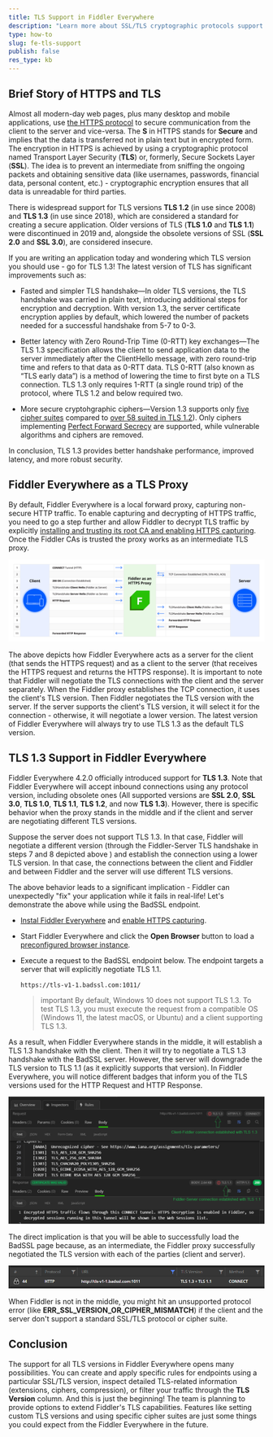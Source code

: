 ```yaml
---
title: TLS Support in Fiddler Everywhere
description: "Learn more about SSL/TLS cryptographic protocols support in Fiddler Everywhere and  deep-dive into the technical specifics."
type: how-to
slug: fe-tls-support
publish: false
res_type: kb
---
```


## Brief Story of HTTPS and TLS

Almost all modern-day web pages, plus many desktop and mobile applications, use [the HTTPS protocol](https://en.wikipedia.org/wiki/HTTPS) to secure communication from the client to the server and vice-versa. The **S** in HTTPS stands for **Secure** and implies that the data is transferred not in plain text but in encrypted form. The encryption in HTTPS is achieved by using a cryptographic protocol named Transport Layer Security (**TLS**) or, formerly, Secure Sockets Layer (**SSL**). The idea is to prevent an intermediate from sniffing the ongoing packets and obtaining sensitive data (like usernames, passwords, financial data, personal content, etc.) - cryptographic encryption ensures that all data is unreadable for third parties.

There is widespread support for TLS versions **TLS 1.2** (in use since 2008) and **TLS 1.3** (in use since 2018), which are considered a standard for creating a secure application. Older versions of TLS (**TLS 1.0** and **TLS 1.1**) were discontinued in 2019 and, alongside the obsolete versions of SSL (**SSL 2.0** and **SSL 3.0**), are considered insecure. 

If you are writing an application today and wondering which TLS version you should use - go for TLS 1.3! The latest version of TLS has significant improvements such as:

- Fasted and simpler TLS handshake&mdash;In older TLS versions, the TLS handshake was carried in plain text, introducing additional steps for encryption and decryption. With version 1.3, the server certificate encryption applies by default, which lowered the number of packets needed for a successful handshake from 5-7 to 0-3.

- Better latency with Zero Round-Trip Time (0-RTT) key exchanges&mdash;The TLS 1.3 specification allows the client to send application data to the server immediately after the ClientHello message, with zero round-trip time and refers to that data as 0-RTT data. TLS 0-RTT (also known as “TLS early data”) is a method of lowering the time to first byte on a TLS connection. TLS 1.3 only requires 1-RTT (a single round trip) of the protocol, where TLS 1.2 and below required two.

- More secure cryptohgraphic ciphers&mdash;Version 1.3 supports only [five cipher suites](https://ciphersuite.info/cs/?security=secure&tls=tls13&singlepage=true&software=all) compared to [over 58 suited in TLS 1.2](https://ciphersuite.info/cs/?security=secure&tls=tls13&singlepage=true&software=all)). Only ciphers implementing [Perfect Forward Secrecy](https://www.keycdn.com/blog/perfect-forward-secrecy) are supported, while vulnerable algorithms and ciphers are removed.

In conclusion, TLS 1.3 provides better handshake performance, improved latency, and more robust security.

## Fiddler Everywhere as a TLS Proxy

By default, Fiddler Everywhere is a local forward proxy, capturing non-secure HTTP traffic. To enable capturing and decrypting of HTTPS traffic, you need to go a step further and allow Fiddler to decrypt TLS traffic by explicitly [installing and trusting its root CA and enabling HTTPS capturing](https://docs.telerik.com/fiddler-everywhere/installation-and-update/trust-certificate-configuration). Once the Fiddler CAs is trusted the proxy works as an intermediate TLS proxy.

![Fiddler as HTTPS proxy](../images/temp/fe-tls-proxy-steps.png)

The above depicts how Fiddler Everywhere acts as a server for the client (that sends the HTTPS request) and as a client to the server (that receives the HTTPS request and returns the HTTPS response). It is important to note that Fiddler will negotiate the TLS connections with the client and the server separately. When the Fiddler proxy establishes the TCP connection, it uses the client's TLS version. Then Fiddler negotiates the TLS version with the server. If the server supports the client's TLS version, it will select it for the connection - otherwise, it will negotiate a lower version. The latest version of Fiddler Everywhere will always try to use TLS 1.3 as the default TLS version.


## TLS 1.3 Support in Fiddler Everywhere

Fiddler Everywhere 4.2.0 officially introduced support for **TLS 1.3**. Note that Fiddler Everywhere will accept inbound connections using any protocol version, including obsolete ones (All supported versions are **SSL 2.0**, **SSL 3.0**, **TLS 1.0**, **TLS 1.1**, **TLS 1.2**, and now **TLS 1.3**). However, there is specific behavior when the proxy stands in the middle and if the client and server are negotiating different TLS versions.

Suppose the server does not support TLS 1.3. In that case, Fiddler will negotiate a different version (through the Fiddler-Server TLS handshake in steps 7 and 8 depicted above ) and establish the connection using a lower TLS version. In that case, the connections between the client and Fiddler and between Fiddler and the server will use different TLS versions.

The above behavior leads to a significant implication - Fiddler can unexpectedly "fix" your application while it fails in real-life! Let's demonstrate the above while using the BadSSL endpoint.

- [Instal Fiddler Everywhere](https://www.telerik.com/download/fiddler-everywhere) and [enable HTTPS capturing](https://docs.telerik.com/fiddler-everywhere/installation-and-update/trust-certificate-configuration).

- Start Fiddler Everywhere and click the **Open Browser** button to load a [preconfigured browser instance](https://docs.telerik.com/fiddler-everywhere/traffic/capture-traffic#preconfigured-browser-capturing).

- Execute a request to the BadSSL endpoint below. The endpoint targets a server that will explicitly negotiate TLS 1.1.
    ```
    https://tls-v1-1.badssl.com:1011/
    ```

    >important By default, Windows 10 does not support TLS 1.3. To test TLS 1.3, you must execute the request from a compatible OS (Windows 11, the latest macOS, or Ubuntu) and a client supporting TLS 1.3.

As a result, when Fiddler Everywhere stands in the middle, it will establish a TLS 1.3 handshake with the client. Then it will try to negotiate a TLS 1.3 handshake with the BadSSL server. However, the server will downgrade the TLS version to TLS 1.1 (as it explicitly supports that version). In Fiddler Everywhere, you will notice different badges that inform you of the TLS versions used for the HTTP Request and HTTP Response.

![Fiddler Everywhere as intermediate initiates different TLS handshakes with the client and the server](../images/temp/fe-tls-versions-difference.png)

The direct implication is that you will be able to successfully load the BadSSL page because, as an intermediate, the Fiddler proxy successfully negotiated the TLS version with each of the parties (client and server). 

![Fiddler using different TLS versions for connections to the client and the server](../images/temp/fe-tls-versions-column.png)

When Fiddler is not in the middle, you might hit an unsupported protocol error (like **ERR_SSL_VERSION_OR_CIPHER_MISMATCH**) if the client and the server don't support a standard SSL/TLS protocol or cipher suite.

## Conclusion

The support for all TLS versions in Fiddler Everywhere opens many possibilities. You can create and apply specific rules for endpoints using a particular SSL/TLS version, inspect detailed TLS-related information (extensions, ciphers, compression), or filter your traffic through the **TLS Version** column. And this is just the beginning! The team is planning to provide options to extend Fiddler's TLS capabilities. Features like setting custom TLS versions and using specific cipher suites are just some things you could expect from the Fiddler Everywhere in the future.

